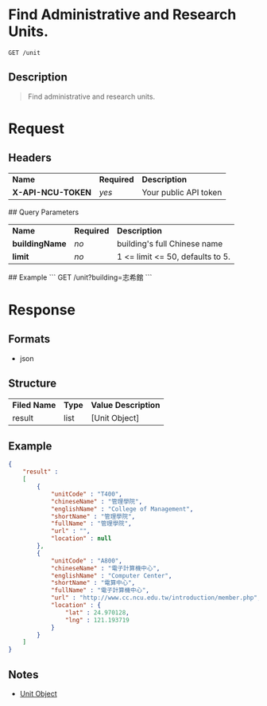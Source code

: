 # Find Administrative and Research Units.

```
GET /unit
```

## Description
> Find administrative and research units.

# Request
## Headers
<table>
  <tr>
    <td><b>Name</b></td>
    <td><b>Required</b></td>
    <td><b>Description</b></td>
  </tr>
  <tr>
    <td><b>X-API-NCU-TOKEN</b></td>
    <td><i>yes</i></td>
    <td>Your public API token</td>
  </tr>
</table>
## Query Parameters
<table>
  <tr>
    <td><b>Name</b></td>
    <td><b><b>Required</b></b></td>
    <td><b>Description</b></td>
  </tr>
  <tr>
	<td><b>buildingName</b></td>
	<td><i>no</i></td>
	<td>building's full Chinese name</td>
  </tr>
  <tr>
	<td><b>limit</b></td>
	<td><i>no</i></td>
	<td>1 &lt;= limit &lt;= 50, defaults to 5.</td>
  </tr>
</table>
## Example
```
GET /unit?building=志希館
```

# Response

## Formats
- json

## Structure
<table>
    <tr>
		<td><b>Filed Name</b></td>
		<td><b>Type</b></td>
		<td><b>Value Description</b></td>
	</tr>
    <tr>
        <td>result</td>
        <td>list</td>
        <td>[Unit Object]</td>
    </tr>
</table>

## Example
```json
{
	"result" : 
	[
		{
			"unitCode" : "T400",
			"chineseName" : "管理學院",
			"englishName" : "College of Management",
			"shortName" : "管理學院",
			"fullName" : "管理學院",
			"url" : "",
			"location" : null
		}, 
		{
			"unitCode" : "A800",
			"chineseName" : "電子計算機中心",
			"englishName" : "Computer Center",
			"shortName" : "電算中心",
			"fullName" : "電子計算機中心",
			"url" : "http://www.cc.ncu.edu.tw/introduction/member.php",
			"location" : {
				"lat" : 24.970128,
				"lng" : 121.193719
			}
		}
	]
}
```
## Notes
- [Unit Object](unit_unitName.md#structure)
